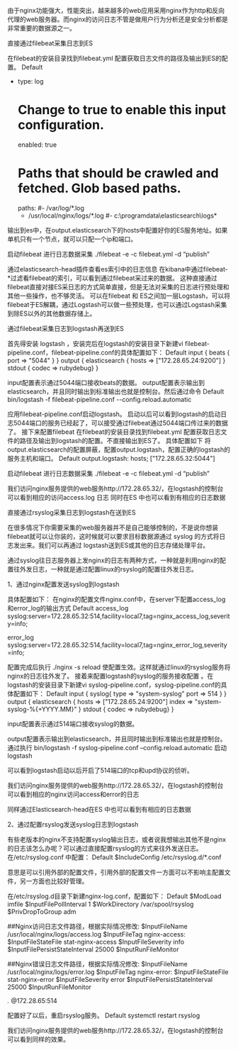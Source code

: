 由于nginx功能强大，性能突出，越来越多的web应用采用nginx作为http和反向代理的web服务器。而nginx的访问日志不管是做用户行为分析还是安全分析都是非常重要的数据源之一。

直接通过filebeat采集日志到ES

在filebeat的安装目录找到filebeat.yml 配置获取日志文件的路径及输出到ES的配置。
Default
- type: log
  # Change to true to enable this input configuration.
  enabled: true
  # Paths that should be crawled and fetched. Glob based paths.
  paths:
    #- /var/log/*.log
    - /usr/local/nginx/logs/*.log
    #- c:\programdata\elasticsearch\logs\*

输出到es中，在output.elasticsearch下的hosts中配置好你的ES服务地址。如果单机只有一个节点，就可以只配一个ip和端口。

启动filebeat 进行日志数据采集
./filebeat -e -c filebeat.yml -d “publish”

通过elasticsearch-head插件查看es索引中的日志信息
在kibana中通过filebeat-*过滤看filebeat的索引，可以看到通过filebeat采过来的数据。
这种直接通过filebeat直接对接ES采日志的方式简单直接，但是无法对采集的日志进行预处理和其他一些操作，也不够灵活。
可以在filebeat 和 ES之间加一层Logstash，可以将filebeat于ES解耦，通过Logstash可以做一些预处理，也可以通过Logstash采集到除ES以外的其他数据存储上。

通过filebeat采集日志到logstash再送到ES

首先得安装 logstash ，安装完后在logstash的安装目录下新建vi filebeat-pipeline.conf，filebeat-pipeline.conf的具体配置如下：
Default
input {
    beats {
        port => "5044"
    }
}
output {
    elasticsearch { hosts => ["172.28.65.24:9200"] }
    stdout { codec => rubydebug}
}

input配置表示通过5044端口接收beats的数据。
output配置表示输出到elasticsearch，并且同时输出到标准输出也就是控制台。然后通过命令
Default
bin/logstash -f filebeat-pipeline.conf --config.reload.automatic

应用filebeat-pipeline.conf启动logstash。
启动以后可以看到logstash的启动日志5044端口的服务已经起了，可以接受通过filebeat通过5044端口传过来的数据了。
接下来配置filebeat
在filebeat的安装目录找到filebeat.yml 配置获取日志文件的路径及输出到logstash的配置。不直接输出到ES了。
具体配置如下
将output.elasticsearch的配置屏蔽，配置output.logstash，配置正确的logstash的服务主机和端口。
Default
output.logstash:
  hosts; ["172.28.65.32:5044"]

启动filebeat 进行日志数据采集
./filebeat -e -c filebeat.yml -d “publish”

我们访问nginx服务提供的web服务http://172.28.65.32/，在logstash的控制台 可以看到相应的访问access.log 日志
同时在ES 中也可以看到有相应的日志数据

直接通过rsyslog采集日志到logstash在送到ES

在很多情况下你需要采集的web服务器并不是自己能够控制的，不是说你想装filebeat就可以让你装的，这时候就可以要求目标数据源通过 syslog 的方式将日志发出来。我们可以再通过 logstash送到ES或其他的日志存储处理平台。

通过syslog往日志服务器上发nginx的日志有两种方式，一种就是利用nginx的配置往外发日志，一种就是通过配置linux的rsyslog的配置往外发日志。

1、通过nginx配置发送syslog到logstash

具体配置如下：
在nginx的配置文件nginx.conf中，在server下配置access_log和error_log的输出方式
Default
access_log syslog:server=172.28.65.32:514,facility=local7,tag=nginx_access_log,severity=info;
 
error_log syslog:server=172.28.65.32:514,facility=local7,tag=nginx_error_log,severity=info;

配置完成后执行 ./nginx -s reload 使配置生效。这样就通过linux的rsyslog服务将nginx的日志往外发了。
接着来配置logstash的syslog的服务接收配置 。在logstash的安装目录下新建vi syslog-pipeline.conf，syslog-pipeline.conf的具体配置如下：
Default
input {
    syslog{
        type => "system-syslog"
        port => 514
    }
}
output {
    elasticsearch {
        hosts => ["172.28.65.24:9200"]
        index => "system-syslog-%{+YYYY.MM}"
    }
    stdout { codec => rubydebug}
}

input配置表示通过514端口接收syslog的数据。

output配置表示输出到elasticsearch，并且同时输出到标准输出也就是控制台。通过执行 bin/logstash -f syslog-pipeline.conf –config.reload.automatic 启动logstash

可以看到logstash启动以后开启了514端口的tcp和upd协议的侦听。

我们访问nginx服务提供的web服务http://172.28.65.32/，在logstash的控制台 可以看到相应的nginx访问access和error的日志

同样通过Elasticsearch-head在ES 中也可以看到有相应的日志数据

2、通过配置rsyslog发送syslog日志到logstash

有些老版本的nginx不支持配置syslog输出日志，或者说我想输出其他不是nginx的日志该怎么办呢？可以通过直接配置rsyslog的方式来往外发送日志。
在/etc/rsyslog.conf 中配置：
Default
$IncludeConfig /etc/rsyslog.d/*.conf

意思是可以引用外部的配置文件，引用外部的配置文件一方面可以不影响主配置文件，另一方面也比较好管理。

在/etc/rsyslog.d目录下新建nginx-log.conf，配置如下：
Default
$ModLoad imfile
$InputFilePollInterval 1
$WorkDirectory /var/spool/rsyslog
$PrivDropToGroup adm
 
##Nginx访问日志文件路径，根据实际情况修改:
$InputFileName /usr/local/nginx/logs/access.log
$InputFileTag nginx-access:
$InputFileStateFile stat-nginx-access
$InputFileSeverity info
$InputFilePersistStateInterval 25000
$InputRunFileMonitor
 
##Nginx错误日志文件路径，根据实际情况修改:
$InputFileName /usr/local/nginx/logs/error.log
$InputFileTag nginx-error:
$InputFileStateFile stat-nginx-error
$InputFileSeverity error
$InputFilePersistStateInterval 25000
$InputRunFileMonitor
 
*.* @172.28.65:514

配置好了以后，重启rsyslog服务。
Default
systemctl restart rsyslog

我们访问nginx服务提供的web服务http://172.28.65.32/，在logstash的控制台 可以看到同样的效果。